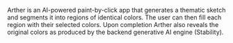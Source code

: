 Arther is an AI-powered paint-by-click app that generates a thematic sketch and segments it into regions
of identical colors. The user can then fill each region with their selected colors. Upon completion Arther
also reveals the original colors as produced by the backend generative AI engine (Stability).